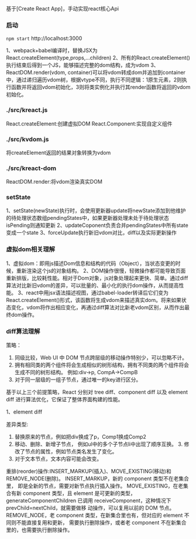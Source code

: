 基于[Create React App]，手动实现react核心Api

### 启动
`npm start`
http://localhost:3000

1、webpack+babel编译时，替换JSX为React.createElement(type,props,...children)
2、所有的React.createElement()执行结束后得到一个JS，能够描述完整的dom结构，成为vdom
3、ReactDOM.render(vdom, container)可以将vdom转成dom并追加到container中，通过递归遍历vdom树，根据vtype不同，执行不同逻辑：1原生元素，2则执行函数并将返回vdom初始化，3则将类实例化并执行其render函数将返回的vdom初始化。

### ./src/kreact.js
React.createElement:创建虚拟DOM 
React.Component:实现自定义组件 

### ./src/kvdom.js
将createElement返回的结果对象转换为vdom

### ./src/kreact-dom
ReactDOM.render:将vdom渲染真实DOM


### setState
1、setState(newState)执行时，会使用更新器update将newState添加到他维护的待处理状态数组pendingStates中，如果更新器处理未处于待处理状态isPending则通知更新
2、updateCoponent负责合并pendingStates中所有state变成一个state
3、forceUpdate执行新旧vdom对比，diff以及实际更新操作


### 虚拟dom相关理解
1、虚拟dom：即用js描述Dom信息和结构的代码（Object），当状态变更的时候，重新渲染这个js的对象结构。
2、DOM操作很慢，轻微操作都可能导致页面重新排版，比较耗性能。相对于Dom对象，js对象处理起来更快、简单。通过diff算法对比新旧vdom的差异，可以批量的、最小化的执行dom操作，从而提高性能。
3、react中用jsx语法描述视图，通过babel-loader转译后它们变为React.createElement()形式，该函数将生成vdom来描述真实dom。将来如果状态变化，vdom将作出相应变化，再通过diff算法对比新老vdom区别，从而作出最终dom操作。

### diff算法理解

策略：
1. 同级比较，Web UI 中 DOM 节点跨层级的移动操作特别少，可以忽略不计。
2. 拥有相同类的两个组件将会生成相似的树形结构，拥有不同类的两个组件将会生成不同的树形结构。 例如:div->p, CompA->CompB
3. 对于同一层级的一组子节点，通过唯一的key进行区分。

基于以上三个前提策略，React 分别对 tree diff、component diff 以及 element diff 进行算法优化，它保证了整体界面构建的性能。

1、element diff

差异类型:
1. 替换原来的节点，例如把div换成了p，Comp1换成Comp2
2. 移动、删除、新增子节点， 例如ul中的多个子节点li中出现了顺序互换。 3. 修改了节点的属性，例如节点类名发生了变化。
4. 对于文本节点，文本内容可能会改变。

重排(reorder)操作:INSERT_MARKUP(插入)、MOVE_EXISTING(移动)和 REMOVE_NODE(删除)。 INSERT_MARKUP，新的 component 类型不在老集合里， 即是全新的节点，需要对新节点执行插入操作。
MOVE_EXISTING，在老集合有新 component 类型，且 element 是可更新的类型， generateComponentChildren 已调用 receiveComponent，这种情况下 prevChild=nextChild，就需要做移 动操作，可以复用以前的 DOM 节点。
REMOVE_NODE，老 component 类型，在新集合里也有，但对应的 element 不同则不能直接复用和更新， 需要执行删除操作，或者老 component 不在新集合里的，也需要执行删除操作。